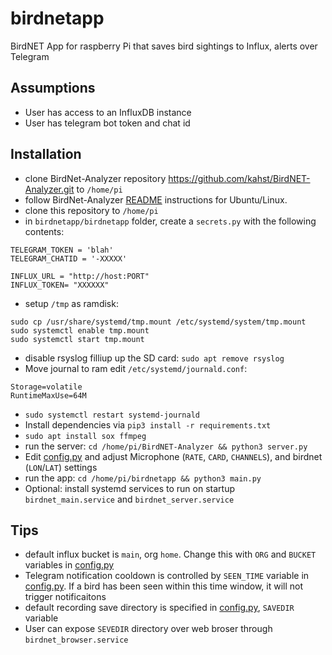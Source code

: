 # birdnetapp
BirdNET App for raspberry Pi that saves bird sightings to Influx, alerts over Telegram

## Assumptions
 - User has access to an InfluxDB instance
 - User has telegram bot token and chat id

## Installation
 - clone BirdNet-Analyzer repository https://github.com/kahst/BirdNET-Analyzer.git  to `/home/pi`
 - follow BirdNet-Analyzer [README](https://github.com/kahst/BirdNET-Analyzer#setup-ubuntu) instructions for Ubuntu/Linux.
 - clone this repository to `/home/pi`
 - in `birdnetapp/birdnetapp` folder, create a `secrets.py` with the following contents: 
 ```
TELEGRAM_TOKEN = 'blah'
TELEGRAM_CHATID = '-XXXXX'

INFLUX_URL = "http://host:PORT"
INFLUX_TOKEN= "XXXXXX"
 ```
 - setup `/tmp` as ramdisk:
```
sudo cp /usr/share/systemd/tmp.mount /etc/systemd/system/tmp.mount
sudo systemctl enable tmp.mount
sudo systemctl start tmp.mount
```
 - disable rsyslog filliup up the SD card:  `sudo apt remove rsyslog`
 - Move journal to ram edit `/etc/systemd/journald.conf`:
 ```
 Storage=volatile
RuntimeMaxUse=64M
```
 - `sudo systemctl restart systemd-journald`
 - Install dependencies via `pip3 install -r requirements.txt`
 - `sudo apt install sox ffmpeg`
 - run the server:  `cd /home/pi/BirdNET-Analyzer && python3 server.py`
 - Edit [config.py](https://github.com/mzakharo/birdnetapp/blob/main/birdnetapp/config.py) and adjust Microphone (`RATE`, `CARD`, `CHANNELS`), and birdnet (`LON`/`LAT`) settings
 - run the app: `cd /home/pi/birdnetapp && python3 main.py`
 - Optional: install systemd services to run on startup `birdnet_main.service` and `birdnet_server.service`

## Tips
 -  default influx bucket is `main`, org `home`. Change this with `ORG` and `BUCKET` variables in [config.py](https://github.com/mzakharo/birdnetapp/blob/main/birdnetapp/config.py)
 - Telegram notification cooldown is controlled by `SEEN_TIME` variable in [config.py](https://github.com/mzakharo/birdnetapp/blob/main/birdnetapp/config.py). If a bird has been seen within this time window, it will not trigger notificaitons
 - default recording save directory is specified in [config.py](https://github.com/mzakharo/birdnetapp/blob/main/birdnetapp/config.py), `SAVEDIR` variable
 - User can expose `SEVEDIR` directory over web broser through `birdnet_browser.service`
